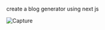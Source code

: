 create a blog generator using next js

![Capture](https://github.com/user-attachments/assets/f971a074-6e21-46e4-bef3-183cfcdcda31)
